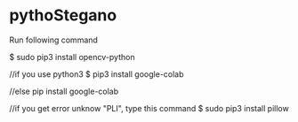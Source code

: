 # pythoStegano

Run following command

$ sudo pip3 install opencv-python

//if you use python3
$ pip3 install google-colab

//else pip install google-colab

//if you get error  unknow "PLI", type this command
$ sudo pip3 install pillow
